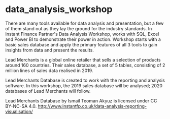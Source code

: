 # data_analysis_workshop

There are many tools available for data analysis and presentation, but a few of them stand out as they lay the ground for the industry standards. 
In Instant Finance Partner's Data Analysis Workshop, works with SQL, Excel and Power BI to demonstrate their power in action. 
Workshop starts with a basic sales database and apply the primary features of all 3 tools to gain insights from data and present the results. 

Lead Merchants is a global online retailer that sells a selection of products around 160 countries. 
Their sales database, a set of 5 tables, consisting of 2 million lines of sales data realised in 2019.

Lead Merchants Database is created to work with the reporting and analysis software. 
In this workshop, the 2019 sales database will be analysed; 2020 databases of Lead Merchants will follow.

Lead Merchants Database by Ismail Teoman Akyuz is licensed under CC BY-NC-SA 4.0.
http://www.instantfp.co.uk/data-analysis-reporting-visualisation/
